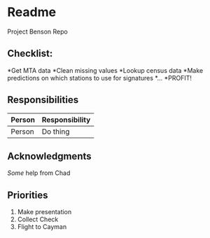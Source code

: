# Readme
Project Benson Repo 

## Checklist:

*Get MTA data
*Clean missing values
*Lookup census data
*Make predictions on which stations to use for signatures
*...
*PROFIT!

## Responsibilities

|Person | Responsibility|
| --- | --- |
|Person | Do thing|

## Acknowledgments
*Some* help from Chad

## Priorities
1. Make presentation
2. Collect Check
3. Flight to Cayman

